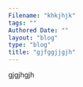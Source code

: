 ```yaml
---
Filename: "khkjhjk"
tags: ""
Authored Date: ""
layout: "blog"
type: "blog"
title: "gjfggjjgjh"
---
```


gjgjhgjh